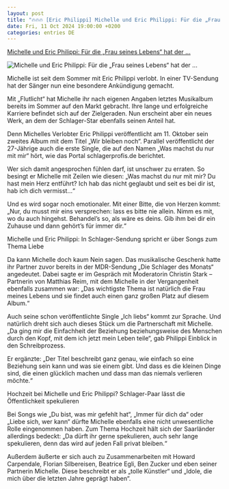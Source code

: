 ```yaml
---
layout: post
title: "🔥🔥🔥 [Eric Philippi] Michelle und Eric Philippi: Für die „Frau seines Lebens“ hat der ..."
date: Fri, 11 Oct 2024 19:00:00 +0200
categories: entries DE
---
```

[Michelle und Eric Philippi: Für die „Frau seines Lebens“ hat der ...](https://www.suedkurier.de/ueberregional/kultur/schlager/michelle-und-eric-philippi-fuer-die-frau-seines-lebens-hat-der-schlager-saenger-eine-besondere-ueberraschung;art1373670,12201636)

![Michelle und Eric Philippi: Für die „Frau seines Lebens“ hat der ...](https://www.suedkurier.de/storage/image/6/5/9/8/14358956_470741767-jpg_shift-1200x0_1D1ZKg_Fx4AYW.webp)

Michelle ist seit dem Sommer mit Eric Philippi verlobt. In einer TV-Sendung hat der Sänger nun eine besondere Ankündigung gemacht.

Mit „Flutlicht“ hat Michelle ihr nach eigenen Angaben letztes Musikalbum bereits im Sommer auf den Markt gebracht. Ihre lange und erfolgreiche Karriere befindet sich auf der Zielgeraden. Nun erscheint aber ein neues Werk, an dem der Schlager-Star ebenfalls seinen Anteil hat.

Denn Michelles Verlobter Eric Philippi veröffentlicht am 11. Oktober sein zweites Album mit dem Titel „Wir bleiben noch“. Parallel veröffentlicht der 27-Jährige auch die erste Single, die auf den Namen „Was machst du nur mit mir“ hört, wie das Portal schlagerprofis.de berichtet.

Wer sich damit angesprochen fühlen darf, ist unschwer zu erraten. So besingt er Michelle mit Zeilen wie diesen: „Was machst du nur mit mir? Du hast mein Herz entführt? Ich hab das nicht geglaubt und seit es bei dir ist, hab ich dich vermisst…“

Und es wird sogar noch emotionaler. Mit einer Bitte, die von Herzen kommt: „Nur, du musst mir eins versprechen: lass es bitte nie allein. Nimm es mit, wo du auch hingehst. Behandel’s so, als wäre es deins. Gib ihm bei dir ein Zuhause und dann gehört’s für immer dir.“

Michelle und Eric Philippi: In Schlager-Sendung spricht er über Songs zum Thema Liebe

Da kann Michelle doch kaum Nein sagen. Das musikalische Geschenk hatte ihr Partner zuvor bereits in der MDR-Sendung „Die Schlager des Monats“ angedeutet. Dabei sagte er im Gespräch mit Moderatorin Christin Stark – Partnerin von Matthias Reim, mit dem Michelle in der Vergangenheit ebenfalls zusammen war: „Das wichtigste Thema ist natürlich die Frau meines Lebens und sie findet auch einen ganz großen Platz auf diesem Album.“

Auch seine schon veröffentlichte Single „Ich liebs“ kommt zur Sprache. Und natürlich dreht sich auch dieses Stück um die Partnerschaft mit Michelle. „Da ging mir die Einfachheit der Beziehung beziehungsweise des Menschen durch den Kopf, mit dem ich jetzt mein Leben teile“, gab Philippi Einblick in den Schreibprozess.

Er ergänzte: „Der Titel beschreibt ganz genau, wie einfach so eine Beziehung sein kann und was sie einem gibt. Und dass es die kleinen Dinge sind, die einen glücklich machen und dass man das niemals verlieren möchte.“

Hochzeit bei Michelle und Eric Philippi? Schlager-Paar lässt die Öffentlichkeit spekulieren

Bei Songs wie „Du bist, was mir gefehlt hat“, „Immer für dich da“ oder „Liebe sich, wer kann“ dürfte Michelle ebenfalls eine nicht unwesentliche Rolle eingenommen haben. Zum Thema Hochzeit hält sich der Saarländer allerdings bedeckt: „Da dürft ihr gerne spekulieren, auch sehr lange spekulieren, denn das wird auf jeden Fall privat bleiben.“

Außerdem äußerte er sich auch zu Zusammenarbeiten mit Howard Carpendale, Florian Silbereisen, Beatrice Egli, Ben Zucker und eben seiner Partnerin Michelle. Diese beschreibt er als „tolle Künstler“ und „Idole, die mich über die letzten Jahre geprägt haben“.

